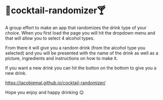 # 🍷cocktail-randomizer🍸
 
 
A group effort to make an app that randomizes the drink type of your choice.
When you first load the page you will hit the dropdown menu and that will allow you to select 4 alcohol types.
 
From there it will give you a random drink (from the alcohol type you selected) and you will be presented with the name of the drink as well as a picture, ingredients and instructions on how to make it.
 
If you want a new drink you can hit the button on the bottom to give you a new drink.
 
https://jacobjemal.github.io/cocktail-randomizer/
 
 
Hope you enjoy and happy drinking 😉
